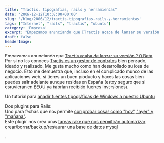 ```yaml
---
title: "Tractis, tipografias, rails y herramientas"
date: '2006-12-12T10:32:00+00:00'
slug: '/blog/2006/12/tractis-tipografias-rails-y-herramientas'
tags: ["Internet", "rails", "tractis", "ubuntu"]
category: 'Empresa'
excerpt: "Empezamos anunciando que [Tractis acaba de lanzar su versión 2.0 Beta]( Por si no los conoces [Tractis es un gestor de contratos]("
draft: false
headerImage: 
---
```

Empezamos anunciando que [Tractis acaba de lanzar su versión 2.0 Beta](http://blog.negonation.com/es/lanzamiento-de-tractis-20-beta/). Por si no los conoces [Tractis es un gestor de contratos](http://www.tractis.com) bien pensado, ideado y realizado. Me gusta mucho como han desarrollado su idea de negocio. Esto me demuestra que, incluso en el complicado mundo de las aplicaciones web, si tienes un buen producto y haces las cosas bien puedes salir adelante aunque residas en España (estoy seguro que si estuvieran en EEUU ya habrían recibido fuertes inversiones).

Un tutorial para [añadir fuentes tipográficas de Windows a nuestro Ubuntu](http://hevria.blogspot.com/2004/11/ubuntu-410-aadiendo-fuentes.html)

Dos plugins para Rails:  
Uno para fechas que nos permite [comprobar cosas como "hoy", "ayer" y "mañana"](http://www.agilewebdevelopment.com/plugins/day_questions).  
 Este plugin nos crea unas [tareas rake que nos permitirán automatizar](http://www.agilewebdevelopment.com/plugins/mysql_tasks) crear/borrar/backup/restaurar una base de datos mysql

.

